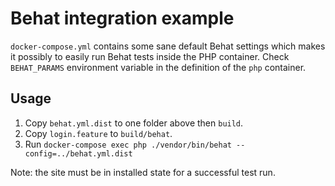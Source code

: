 # Behat integration example

`docker-compose.yml` contains some sane default Behat settings which makes it possibly to easily run Behat tests
inside the PHP container. Check `BEHAT_PARAMS` environment variable in the definition of the `php` container.

## Usage

1. Copy `behat.yml.dist` to one folder above then `build`.
2. Copy `login.feature` to `build/behat`.
3. Run `docker-compose exec php ./vendor/bin/behat --config=../behat.yml.dist`

Note: the site must be in installed state for a successful test run.
